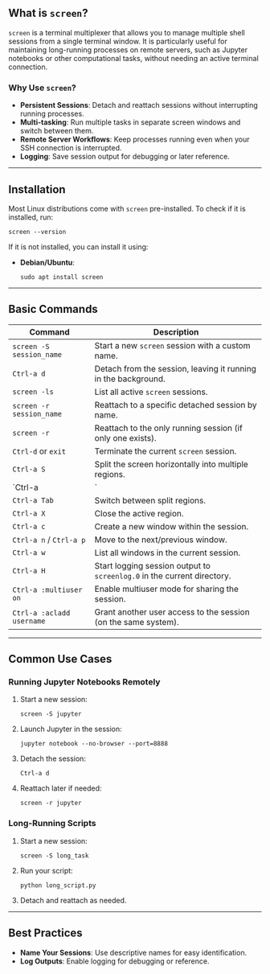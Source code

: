 ## What is `screen`?
`screen` is a terminal multiplexer that allows you to manage multiple shell sessions from a single terminal window. It is particularly useful for maintaining long-running processes on remote servers, such as Jupyter notebooks or other computational tasks, without needing an active terminal connection.
### Why Use `screen`?
- **Persistent Sessions**: Detach and reattach sessions without interrupting running processes.
- **Multi-tasking**: Run multiple tasks in separate screen windows and switch between them.
- **Remote Server Workflows**: Keep processes running even when your SSH connection is interrupted.
- **Logging**: Save session output for debugging or later reference.
---
## Installation
Most Linux distributions come with `screen` pre-installed. To check if it is installed, run:
```
screen --version
```
If it is not installed, you can install it using:
- **Debian/Ubuntu**:
    ```
    sudo apt install screen
    ```
---
## Basic Commands

|**Command**|**Description**|
|---|---|
|`screen -S session_name`|Start a new `screen` session with a custom name.|
|`Ctrl-a d`|Detach from the session, leaving it running in the background.|
|`screen -ls`|List all active `screen` sessions.|
|`screen -r session_name`|Reattach to a specific detached session by name.|
|`screen -r`|Reattach to the only running session (if only one exists).|
|`Ctrl-d` or `exit`|Terminate the current `screen` session.|
|`Ctrl-a S`|Split the screen horizontally into multiple regions.|
|`Ctrl-a|`|
|`Ctrl-a Tab`|Switch between split regions.|
|`Ctrl-a X`|Close the active region.|
|`Ctrl-a c`|Create a new window within the session.|
|`Ctrl-a n` / `Ctrl-a p`|Move to the next/previous window.|
|`Ctrl-a w`|List all windows in the current session.|
|`Ctrl-a H`|Start logging session output to `screenlog.0` in the current directory.|
|`Ctrl-a :multiuser on`|Enable multiuser mode for sharing the session.|
|`Ctrl-a :acladd username`|Grant another user access to the session (on the same system).|

---
## Common Use Cases
### Running Jupyter Notebooks Remotely
1. Start a new session:
    ```
    screen -S jupyter
    ```
2. Launch Jupyter in the session:
    ```
    jupyter notebook --no-browser --port=8888
    ```
3. Detach the session:
    ```
    Ctrl-a d
    ```
4. Reattach later if needed:
    ```
    screen -r jupyter
    ```

### Long-Running Scripts
1. Start a new session:
    ```
    screen -S long_task
    ```
2. Run your script:
    ```
    python long_script.py
    ```
3. Detach and reattach as needed.
---
## Best Practices
- **Name Your Sessions**: Use descriptive names for easy identification.
- **Log Outputs**: Enable logging for debugging or reference.
